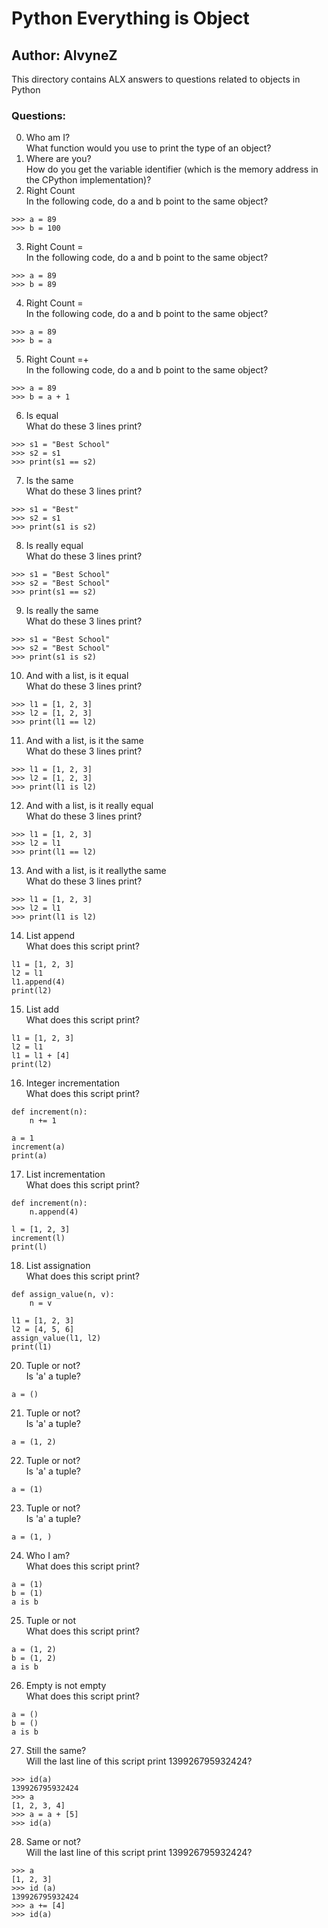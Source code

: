 # Python Everything is Object
## Author: AlvyneZ
This directory contains ALX answers to questions related to objects in Python

### Questions:  
0. Who am I?  
What function would you use to print the type of an object?  
1. Where are you?  
How do you get the variable identifier (which is the memory address in the CPython implementation)?  
2. Right Count  
In the following code, do a and b point to the same object?  
```
>>> a = 89
>>> b = 100
```
3. Right Count =  
In the following code, do a and b point to the same object?  
```
>>> a = 89
>>> b = 89
```
4. Right Count =  
In the following code, do a and b point to the same object?  
```
>>> a = 89
>>> b = a
```
5. Right Count =+  
In the following code, do a and b point to the same object?  
```
>>> a = 89
>>> b = a + 1
```
6. Is equal  
What do these 3 lines print?  
```
>>> s1 = "Best School"
>>> s2 = s1
>>> print(s1 == s2)
```
7. Is the same  
What do these 3 lines print?  
```
>>> s1 = "Best"
>>> s2 = s1
>>> print(s1 is s2)
```
8. Is really equal  
What do these 3 lines print?  
```
>>> s1 = "Best School"
>>> s2 = "Best School"
>>> print(s1 == s2)
```
9. Is really the same  
What do these 3 lines print?  
```
>>> s1 = "Best School"
>>> s2 = "Best School"
>>> print(s1 is s2)
```
10. And with a list, is it equal  
What do these 3 lines print?  
```
>>> l1 = [1, 2, 3]
>>> l2 = [1, 2, 3] 
>>> print(l1 == l2)
```
11. And with a list, is it the same  
What do these 3 lines print?  
```
>>> l1 = [1, 2, 3]
>>> l2 = [1, 2, 3] 
>>> print(l1 is l2)
```
12. And with a list, is it really equal  
What do these 3 lines print?  
```
>>> l1 = [1, 2, 3]
>>> l2 = l1
>>> print(l1 == l2)
```
13. And with a list, is it reallythe same  
What do these 3 lines print?  
```
>>> l1 = [1, 2, 3]
>>> l2 = l1
>>> print(l1 is l2)
```
14. List append   
What does this script print?  
```
l1 = [1, 2, 3]
l2 = l1
l1.append(4)
print(l2)
```
15. List add   
What does this script print?  
```
l1 = [1, 2, 3]
l2 = l1
l1 = l1 + [4]
print(l2)
```
16. Integer incrementation  
What does this script print?  
```
def increment(n):
    n += 1

a = 1
increment(a)
print(a)
```
17. List incrementation  
What does this script print?  
```
def increment(n):
    n.append(4)

l = [1, 2, 3]
increment(l)
print(l)
```
18.  List assignation  
What does this script print?  
```
def assign_value(n, v):
    n = v

l1 = [1, 2, 3]
l2 = [4, 5, 6]
assign_value(l1, l2)
print(l1)
```
20. Tuple or not?  
Is 'a' a tuple?  
```
a = ()
```
21. Tuple or not?  
Is 'a' a tuple?  
```
a = (1, 2)
```
22. Tuple or not?  
Is 'a' a tuple?  
```
a = (1)
```
23. Tuple or not?  
Is 'a' a tuple?  
```
a = (1, )
```
24. Who I am?  
What does this script print?  
```
a = (1)
b = (1)
a is b
```
25. Tuple or not  
What does this script print?  
```
a = (1, 2)
b = (1, 2)
a is b
```
26. Empty is not empty  
What does this script print?  
```
a = ()
b = ()
a is b
```
27. Still the same?  
Will the last line of this script print 139926795932424?  
```
>>> id(a)
139926795932424
>>> a
[1, 2, 3, 4]
>>> a = a + [5]
>>> id(a)
```
28. Same or not?  
Will the last line of this script print 139926795932424?  
```
>>> a
[1, 2, 3]
>>> id (a)
139926795932424
>>> a += [4]
>>> id(a)
```
